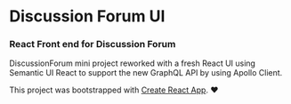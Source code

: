 # Discussion Forum UI

### React Front end for Discussion Forum

DiscussionForum mini project reworked with a fresh React UI using Semantic UI React to support the new GraphQL API by using Apollo Client.

This project was bootstrapped with [Create React App](https://github.com/facebook/create-react-app). :heart:
